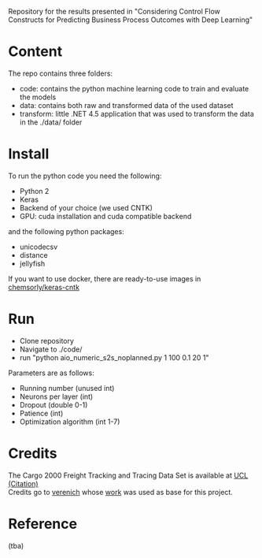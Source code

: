 Repository for the results presented in "Considering Control Flow Constructs for Predicting Business Process Outcomes with Deep Learning"

# Content
The repo contains three folders:
* code: contains the python machine learning code to train and evaluate the models
* data: contains both raw and transformed data of the used dataset
* transform: little .NET 4.5 application that was used to transform the data in the ./data/ folder

# Install
To run the python code you need the following:
* Python 2
* Keras
* Backend of your choice (we used CNTK)
* GPU: cuda installation and cuda compatible backend

and the following python packages:
* unicodecsv
* distance
* jellyfish

If you want to use docker, there are ready-to-use images in [chemsorly/keras-cntk](https://hub.docker.com/r/chemsorly/keras-cntk/)

# Run
* Clone repository
* Navigate to ./code/
* run "python aio_numeric_s2s_noplanned.py 1 100 0.1 20 1"

Parameters are as follows:
* Running number (unused int)
* Neurons per layer (int)
* Dropout (double 0-1)
* Patience (int)
* Optimization algorithm (int 1-7)

# Credits
The Cargo 2000 Freight Tracking and Tracing Data Set is available at [UCL](https://archive.ics.uci.edu/ml/datasets/Cargo+2000+Freight+Tracking+and+Tracing) [(Citation)](http://dx.doi.org/10.1109/TSMC.2014.2347265)  
Credits go to [verenich](https://github.com/verenich) whose [work](https://github.com/verenich/ProcessSequencePrediction) was used as base for this project.

# Reference
(tba)
